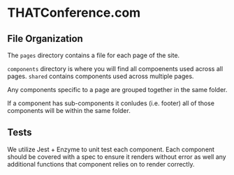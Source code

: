 # THATConference.com

## File Organization

The `pages` directory contains a file for each page of the site. 

`components` directory is where you will find all compoenents used across all pages. `shared` contains components used across multiple pages. 

Any components specific to a page are grouped together in the same folder. 

If a component has sub-components it conludes (i.e. footer) all of those components will be within the same folder. 

## Tests

We utilize Jest + Enzyme to unit test each component. Each component should be covered with a spec to ensure it renders without error as well any additional functions that component relies on to render correctly. 
